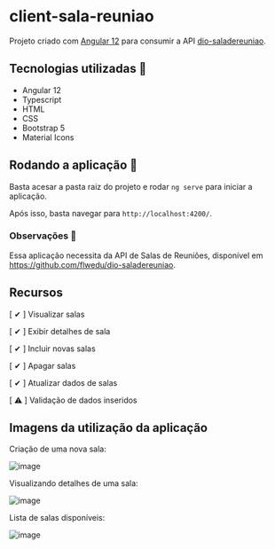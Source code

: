 # client-sala-reuniao

Projeto criado com [Angular 12](https://github.com/angular/) para consumir a API [dio-saladereuniao](https://github.com/flwedu/dio-saladereuniao).

## Tecnologias utilizadas 🔧

- Angular 12
- Typescript
- HTML
- CSS
- Bootstrap 5
- Material Icons

## Rodando a aplicação 🚀

Basta acesar a pasta raiz do projeto e rodar `ng serve` para iniciar a aplicação.

Após isso, basta navegar para `http://localhost:4200/`.

### Observações 📢

Essa aplicação necessita da API de Salas de Reuniões, disponível em https://github.com/flwedu/dio-saladereuniao.

## Recursos

[ ✔ ] Visualizar salas

[ ✔ ] Exibir detalhes de sala

[ ✔ ] Incluir novas salas

[ ✔ ] Apagar salas

[ ✔ ] Atualizar dados de salas

[ ⚠ ] Validação de dados inseridos

## Imagens da utilização da aplicação

Criação de uma nova sala:

![image](https://user-images.githubusercontent.com/55285816/129819706-f30b4427-933c-40aa-aec7-09a841976797.png)

Visualizando detalhes de uma sala:

![image](https://user-images.githubusercontent.com/55285816/129819427-8220273d-881b-4e0a-924f-ffb1846ac456.png)

Lista de salas disponíveis:

![image](https://user-images.githubusercontent.com/55285816/129819602-6ec45d25-8352-4649-9037-869c67f973ca.png)
